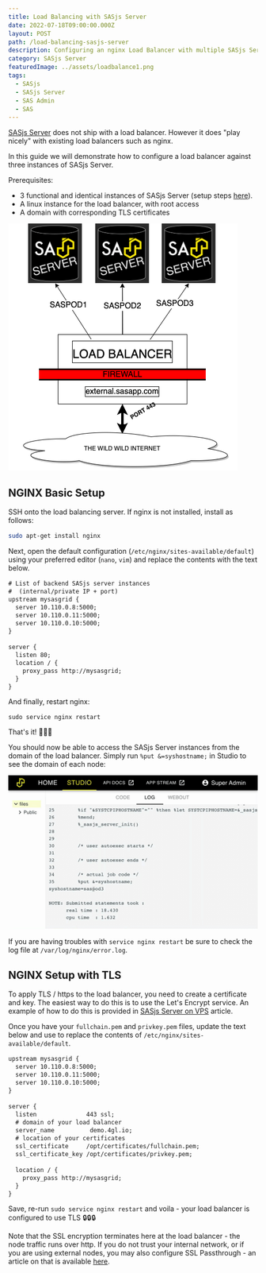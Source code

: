 ```yaml
---
title: Load Balancing with SASjs Server
date: 2022-07-18T09:00:00.000Z
layout: POST
path: /load-balancing-sasjs-server
description: Configuring an nginx Load Balancer with multiple SASjs Server Instances
category: SASjs Server
featuredImage: ../assets/loadbalance1.png
tags:
  - SASjs
  - SASjs Server
  - SAS Admin
  - SAS
---
```


[SASjs Server](https://server.sasjs.io) does not ship with a load balancer.  However it does "play nicely" with existing load balancers such as nginx.

In this guide we will demonstrate how to configure a load balancer against three instances of SASjs Server.

Prerequisites:

* 3 functional and identical instances of SASjs Server (setup steps [here](/sasjs-server-on-vps)).
* A linux instance for the load balancer, with root access
* A domain with corresponding TLS certificates

![](../assets/loadbalance1.png)


## NGINX Basic Setup

SSH onto the load balancing server.  If nginx is not installed, install as follows:

```bash
sudo apt-get install nginx
```

Next, open the default configuration (`/etc/nginx/sites-available/default`) using your preferred editor (`nano`, `vim`) and replace the contents with the text below.

```
# List of backend SASjs server instances
#  (internal/private IP + port)
upstream mysasgrid {
  server 10.110.0.8:5000;
  server 10.110.0.11:5000;
  server 10.110.0.10:5000;
}

server {
  listen 80;
  location / {
    proxy_pass http://mysasgrid;
  }
}
```

And finally, restart nginx:

```
sudo service nginx restart
```

That's it! 🚀🚀🚀

You should now be able to access the SASjs Server instances from the domain of the load balancer.  Simply run `%put &=syshostname;` in Studio to see the domain of each node:

![](../assets/loadbalance.gif)


If you are having troubles with `service nginx restart` be sure to check the log file at `/var/log/nginx/error.log`.


## NGINX Setup with TLS

To apply TLS / https to the load balancer, you need to create a certificate and key.  The easiest way to do this is to use the Let's Encrypt service.  An example of how to do this is provided in [SASjs Server on VPS](/sasjs-server-on-vps) article.

Once you have your `fullchain.pem` and `privkey.pem` files, update the text below and use to replace the contents of `/etc/nginx/sites-available/default`.

```
upstream mysasgrid {
  server 10.110.0.8:5000;
  server 10.110.0.11:5000;
  server 10.110.0.10:5000;
}

server {
  listen              443 ssl;
  # domain of your load balancer
  server_name          demo.4gl.io;
  # location of your certificates
  ssl_certificate     /opt/certificates/fullchain.pem;
  ssl_certificate_key /opt/certificates/privkey.pem;

  location / {
    proxy_pass http://mysasgrid;
  }
}
```

Save, re-run `sudo service nginx restart` and voila - your load balancer is configured to use TLS 🔒🔒🔒

Note that the SSL encryption terminates here at the load balancer - the node traffic runs over http. If you do not trust your internal network, or if you are using external nodes, you may also configure SSL Passthrough - an article on that is available [here](https://www.cyberciti.biz/faq/configure-nginx-ssltls-passthru-with-tcp-load-balancing/).


